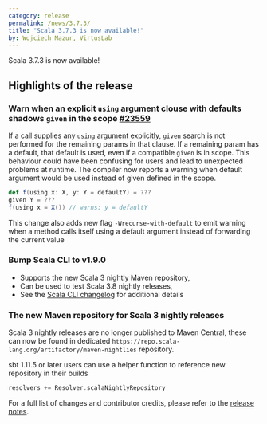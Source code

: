 ```yaml
---
category: release
permalink: /news/3.7.3/
title: "Scala 3.7.3 is now available!"
by: Wojciech Mazur, VirtusLab
---
```

Scala 3.7.3 is now available!

## Highlights of the release

### Warn when an explicit `using` argument clouse with defaults shadows `given` in the scope [#23559](https://github.com/scala/scala3/pull/23559)

If a call supplies any `using` argument explicitly, `given` search is not performed for the remaining params in that clause. If a remaining param has a default, that default is used, even if a compatible `given` is in scope. This behaviour could have been confusing for users and lead to unexpected problems at runtime. 
The compiler now reports a warning when default argument would be used instead of given defined in the scope.
```scala
def f(using x: X, y: Y = defaultY) = ???
given Y = ???
f(using x = X()) // warns: y = defaultY
```

This change also adds new flag `-Wrecurse-with-default` to emit warning when a method calls itself using a default argument instead of forwarding the current value

### Bump Scala CLI to v1.9.0
  - Supports the new Scala 3 nightly Maven repository,
  - Can be used to test Scala 3.8 nightly releases,
  - See the [Scala CLI changelog](https://github.com/VirtusLab/scala-cli/releases/tag/v1.9.0) for additional details 

### The new Maven repository for Scala 3 nightly releases

  Scala 3 nightly releases are no longer published to Maven Central, these can now be found in dedicated `https://repo.scala-lang.org/artifactory/maven-nightlies` repository.

  sbt 1.11.5 or later users can use a helper function to reference new repository in their builds
  ```scala
  resolvers += Resolver.scalaNightlyRepository
  ```
  


For a full list of changes and contributor credits, please refer to the [release notes](https://github.com/scala/scala3/releases/tag/3.7.3).
